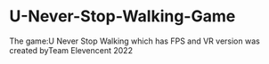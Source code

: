 # U-Never-Stop-Walking-Game
The game:U Never Stop Walking which has FPS and VR version was created byTeam Elevencent 2022

